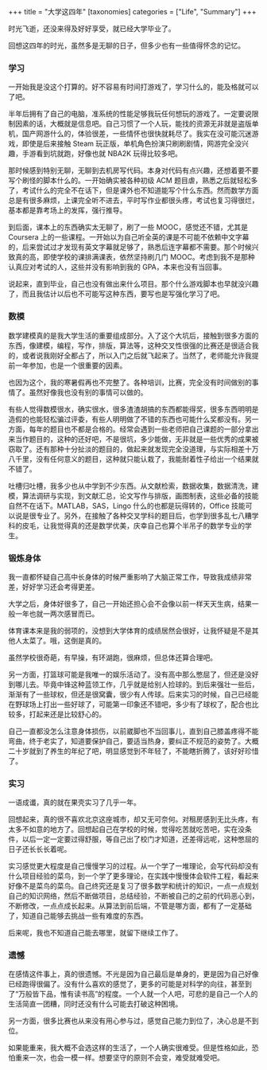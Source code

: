 +++
title = "大学这四年"
[taxonomies]
categories = ["Life", "Summary"]
+++

时光飞逝，还没来得及好好享受，就已经大学毕业了。

回想这四年的时光，虽然多是无聊的日子，但多少也有一些值得怀念的记忆。

<!-- more -->

### 学习

一开始我是没这个打算的。好不容易有时间打游戏了，学习什么的，能及格就可以了吧。

半年后拥有了自己的电脑，准系统的性能足够我玩任何想玩的游戏了。一定要说限制因素的话，大概就是信息吧。自己习惯了一个人玩，能找的资源无非就是盗版单机，国产网游什么的，体验很差，一些情怀也很快就耗尽了。我实在没可能沉迷游戏，即使是后来接触 Steam 玩正版，单机角色扮演只刷刷剧情，网游完全没兴趣，手游看到坑就跑，好像也就 NBA2K 玩得比较多吧。

那时候感到特别无聊，无聊到去机房写代码。本身对代码有点兴趣，还想着要不要写个刷怪的脚本什么的。一开始确实被各种初级 ACM 题目虐，熟悉之后就轻松多了，考试什么的完全不在话下，但是课外也不知道能写个什么东西。然而数学方面总是有很多麻烦，上课完全听不进去，平时写作业都很头疼，考试也复习得很烂，基本都是靠考场上的发挥，强行推导。

到后面，课本上的东西确实太无聊了，刷了一些 MOOC，感觉还不错，尤其是 Coursera 上的一些课程。一开始以为自己听全英的课是不可能不依赖中文字幕的，后来尝试过才发现有英文字幕就足够了，熟悉后连字幕都不需要。那个时候兴致真的高，即使学校的课排满课表，依然坚持刷几门 MOOC。考虑到我不是那种认真应对考试的人，这些并没有影响到我的 GPA，本来也没有当回事。

说起来，直到毕业，自己也没有做出来什么项目。那个什么游戏脚本也早就没兴趣了，而且我估计以后也不可能写这种东西，要写也是写强化学习了吧。

### 数模

数学建模真的是我大学生活的重要组成部分。入了这个大坑后，接触到很多方面的东西，像建模，编程，写作，排版，算法等，这种交叉性很强的比赛还是很适合我的，或者说我刚好全都占了，所以入门之后就飞起来了。当然了，老师能允许我提前一年参加，也是一个很重要的因素。

也因为这个，我的寒暑假再也不完整了。各种培训，比赛，完全没有时间做别的事情了。虽然好像我也没有别的事情可以做的。

有些人觉得数模很水，确实很水，很多渣渣胡搞的东西都能得奖，很多东西明明是造假的也能轻松骗过评委，有些人明明做了不错的东西也可能什么奖都没有。另一方面，每年的题目也不都是合格的。经常会遇到一些老师把自己课题的一部分拿出来当作题目的，这种的还好吧，不是很坑，多少能做，无非就是一些优秀的成果被窃取了。还有那种十分扯淡的题目的，做起来就发现完全没道理，与实际相差十万八千里，没有任何意义的题目，这种就只能认栽了，我能耐着性子给出一个结果就不错了。

吐槽归吐槽，我多少也从中学到不少东西。从文献检索，数据收集，数据清洗，建模，算法调研与实现，到文献汇总，论文写作与排版，画图制表，这些必备的技能自然不在话下。MATLAB，SAS，Lingo 什么的也都是玩得转的，Office 技能可以说是很专业了。另外，在接触了各种交叉学科的题目后，也学到很多乱七八糟学科的皮毛，让我觉得真的还是数学优美，庆幸自己也算个半吊子的数学专业的学生。

### 锻炼身体

我一直都怀疑自己高中长身体的时候严重影响了大脑正常工作，导致我成绩非常差，好好学习还会考得更差。

大学之后，身体好很多了，自己一开始还担心会不会像以前一样天天生病，结果一般一年也就一两次感冒而已。

体育课本来是我的弱项的，没想到大学体育的成绩居然会很好，让我怀疑是不是其他人太菜了。哦，这倒是真的。

虽然学校很奇葩，有早操，有环湖跑，很麻烦，但总体还算合理吧。

另一方面，打篮球可能是我唯一的娱乐活动了。没有高中那么憋屈了，但还是没好到哪儿去。毕竟中锋这种蓝领工作，几乎就是给别人捡球的。到后来强壮一些后，渐渐有了一些球权，但还是很窝囊，很少有人传球。后来实习的时候，自己已经能在野球场上打出一些好球了，可能第一印象还不错吧，多少有了球权了，配合也比较多，打起来还是比较舒心的。

自己一直都没怎么注意身体损伤，以前崴脚也不当回事儿，直到自己膝盖疼得不能弯曲，终于老实了，知道要保护自己，要适当热身，要纠正不规范的姿势了。大概二十岁就到了养生的年纪了吧，明显感觉到不年轻了，不能瞎折腾了，该好好珍惜了。

### 实习

一语成谶，真的就在果壳实习了几乎一年。

回想起来，真的很不喜欢北京这座城市，却又无可奈何。对租房感到无比头疼，有太多不如意的地方了。回想起自己在学校的时候，觉得吃苦就吃苦吧，实在没条件，以后一定一定要过得舒服，等自己出了校门才知道，还差得远呢，这种憋屈的日子还长长长着呢。

实习感觉更大程度是自己慢慢学习的过程。从一个学了一堆理论，会写代码却没有什么项目经验的菜鸟，到一个学了更多理论，在实践中慢慢体会软件工程，看起来好像不是菜鸟的菜鸟。自己终究还是复习了很多数学和统计的知识，一点一点规划自己的知识网络，然后不断做项目，总结经验，不断被自己的之前的代码恶心到，不断修改，一点点成长起来。从算法到前后端，不管是哪方面，都有了一定基础了，知道自己能够去挑战一些有难度的东西。

后来呢，我也不知道自己能去哪里，就留下继续工作了。

### 遗憾

在感情这件事上，真的很遗憾。不光是因为自己最后是单身的，更是因为自己好像已经跑得很偏了。没有什么喜欢的感觉了，更多的可能是对科学的向往，甚至到了“万般皆下品，惟有读书高”的程度。一个人就一个人吧，可悲的是自己一个人的生活简直一团糟，同时还没有什么可能去打破这种困境。

另一方面，很多比赛也从来没有用心参与过，感觉自己能力到位了，决心总是不到位。

如果能重来，我大概不会选这样的生活了，一个人确实很难受。但是性格如此，恐怕重来一次，也会一模一样。想要坚守的原则不会变，难受就难受吧。

